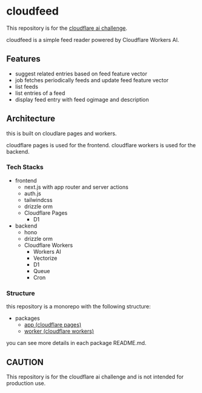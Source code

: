 # cloudfeed
This repository is for the [cloudflare ai challenge](https://dev.to/challenges/cloudflare).

cloudfeed is a simple feed reader powered by Cloudflare Workers AI.

## Features
- suggest related entries based on feed feature vector
- job fetches periodically feeds and update feed feature vector
- list feeds
- list entries of a feed 
- display feed entry with feed ogimage and description

## Architecture
this is built on cloudlare pages and workers.

cloudflare pages is used for the frontend.
cloudflare workers is used for the backend.

### Tech Stacks
- frontend
  - next.js with app router and server actions
  - auth.js
  - tailwindcss
  - drizzle orm
  - Cloudflare Pages
    - D1
- backend
  - hono
  - drizzle orm
  - Cloudflare Workers
    - Workers AI
    - Vectorize
    - D1
    - Queue
    - Cron

### Structure
this repository is a monorepo with the following structure:
- packages
  - [app (cloudflare pages)](./packages/app/README.md)
  - [worker (cloudflare workers)](./packages/worker/README.md)

you can see more details in each package README.md.

## CAUTION
This repository is for the cloudflare ai challenge and is not intended for production use.